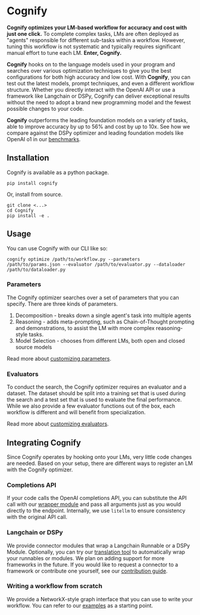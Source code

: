 # Cognify

**Cognify optimizes your LM-based workflow for accuracy and cost with just one click.** To complete complex tasks, LMs are often deployed as "agents" responsible for different sub-tasks within a workflow. However, tuning this workflow is not systematic and typically requires significant manual effort to tune each LM. **Enter, Cognify.**

**Cognify** hooks on to the language models used in your program and searches over various optimization techniques to give you the best configurations for both high accuracy and low cost. With **Cognify**, you can test out the latest models, prompt techniques, and even a different workflow structure. Whether you directly interact with the OpenAI API or use a framework like Langchain or DSPy, Cognify can deliver exceptional results without the need to adopt a brand new programming model and the fewest possible changes to your code.

**Cognify** outperforms the leading foundation models on a variety of tasks, able to improve accuracy by up to 56% and cost by up to 10x. See how we compare against the DSPy optimizer and leading foundation models like OpenAI o1 in our [benchmarks]().

## Installation

Cognify is available as a python package.
```
pip install cognify
```

Or, install from source.
```
git clone <...>
cd Cognify
pip install -e .
```

## Usage

You can use Cognify with our CLI like so:
```
cognify optimize /path/to/workflow.py --parameters /path/to/params.json --evaluator /path/to/evaluator.py --dataloader /path/to/dataloader.py 
```

### Parameters

The Cognify optimizer searches over a set of parameters that you can specify. There are three kinds of parameters.
1. Decomposition - breaks down a single agent's task into multiple agents
2. Reasoning - adds meta-prompting, such as Chain-of-Thought prompting and demonstrations, to assist the LM with more complex reasoning-style tasks.
3. Model Selection - chooses from different LMs, both open and closed source models

Read more about [customizing parameters]().

### Evaluators

To conduct the search, the Cognify optimizer requires an evaluator and a dataset. The dataset should be split into a training set that is used during the search and a test set that is used to evaluate the final performance. While we also provide a few evaluator functions out of the box, each workflow is different and will benefit from specialization.

Read more about [customizing evaluators]().


## Integrating Cognify

Since Cognify operates by hooking onto your LMs, very little code changes are needed. Based on your setup, there are different ways to register an LM with the Cognify optimizer.

### Completions API

If your code calls the OpenAI completions API, you can substitute the API call with our [wrapper module]() and pass all arguments just as you would directly to the endpoint. Internally, we use `litellm` to ensure consistency with the original API call. 

### Langchain or DSPy

We provide connector modules that wrap a Langchain Runnable or a DSPy Module. Optionally, you can try our [translation tool]() to automatically wrap your runnables or modules. We plan on adding support for more  frameworks in the future. If you would like to request a connector to a framework or contribute one yourself, see our [contribution guide]().

### Writing a workflow from scratch

We provide a NetworkX-style graph interface that you can use to write your workflow. You can refer to our [examples]() as a starting point. 